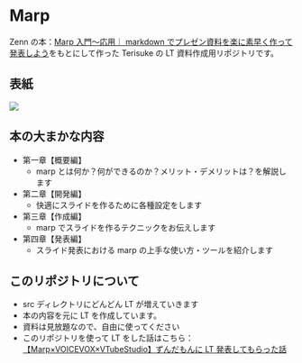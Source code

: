 # Marp

Zenn の本：[Marp 入門〜応用｜ markdown でプレゼン資料を楽に素早く作って発表しよう](https://zenn.dev/cota_hu/books/marp-beginner-advanced)をもとにして作った Terisuke の LT 資料作成用リポジトリです。

## 表紙

![](./cover.png)

## 本の大まかな内容

- 第一章【概要編】
  - marp とは何か？何ができるのか？メリット・デメリットは？を解説します
- 第二章【開発編】
  - 快適にスライドを作るために各種設定をします
- 第三章【作成編】
  - marp でスライドを作るテクニックをお伝えします
- 第四章【発表編】
  - スライド発表における marp の上手な使い方・ツールを紹介します

## このリポジトリについて

- src ディレクトリにどんどん LT が増えていきます
- 本の内容を元に LT を作成しています。
- 資料は見放題なので、自由に使ってください
- このリポジトリを使って LT をした話はこちら：[【Marp×VOICEVOX×VTubeStudio】ずんだもんに LT 発表してもらった話](https://qiita.com/Cloudia_Cor_Inc/private/aec8cdf2aa4e18e25e1b)

